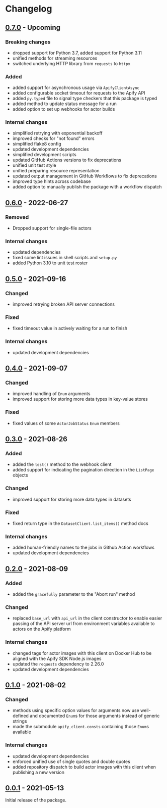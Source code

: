 Changelog
=========

[0.7.0](../../releases/tag/v0.7.0) - Upcoming
-----------------------------------------------

### Breaking changes

- dropped support for Python 3.7, added support for Python 3.11
- unified methods for streaming resources
- switched underlying HTTP library from `requests` to `httpx`

### Added

- added support for asynchronous usage via `ApifyClientAsync`
- added configurable socket timeout for requests to the Apify API
- added `py.typed` file to signal type checkers that this package is typed
- added method to update status message for a run
- added option to set up webhooks for actor builds

### Internal changes

- simplified retrying with exponential backoff
- improved checks for "not found" errors
- simplified flake8 config
- updated development dependencies
- simplified development scripts
- updated GitHub Actions versions to fix deprecations
- unified unit test style
- unified preparing resource representation
- updated output management in GitHub Workflows to fix deprecations
- improved type hints across codebase
- added option to manually publish the package with a workflow dispatch

[0.6.0](../../releases/tag/v0.6.0) - 2022-06-27
-----------------------------------------------

### Removed

- Dropped support for single-file actors

### Internal changes

- updated dependencies
- fixed some lint issues in shell scripts and `setup.py`
- added Python 3.10 to unit test roster

[0.5.0](../../releases/tag/v0.5.0) - 2021-09-16
-----------------------------------------------

### Changed

- improved retrying broken API server connections

### Fixed

- fixed timeout value in actively waiting for a run to finish

### Internal changes

- updated development dependencies

[0.4.0](../../releases/tag/v0.4.0) - 2021-09-07
-----------------------------------------------

### Changed

- improved handling of `Enum` arguments
- improved support for storing more data types in key-value stores

### Fixed

- fixed values of some `ActorJobStatus` `Enum` members

[0.3.0](../../releases/tag/v0.3.0) - 2021-08-26
-----------------------------------------------

### Added

- added the `test()` method to the webhook client
- added support for indicating the pagination direction in the `ListPage` objects

### Changed

- improved support for storing more data types in datasets

### Fixed

- fixed return type in the `DatasetClient.list_items()` method docs

### Internal changes

- added human-friendly names to the jobs in Github Action workflows
- updated development dependencies

[0.2.0](../../releases/tag/v0.2.0) - 2021-08-09
-----------------------------------------------

### Added

- added the `gracefully` parameter to the "Abort run" method

### Changed

- replaced `base_url` with `api_url` in the client constructor
  to enable easier passing of the API server url from environment variables available to actors on the Apify platform

### Internal changes

- changed tags for actor images with this client on Docker Hub to be aligned with the Apify SDK Node.js images
- updated the `requests` dependency to 2.26.0
- updated development dependencies

[0.1.0](../../releases/tag/v0.1.0) - 2021-08-02
-----------------------------------------------

### Changed

- methods using specific option values for arguments now use well-defined and documented `Enum`s for those arguments instead of generic strings
- made the submodule `apify_client.consts` containing those `Enum`s available

### Internal changes

- updated development dependencies
- enforced unified use of single quotes and double quotes
- added repository dispatch to build actor images with this client when publishing a new version

[0.0.1](../../releases/tag/v0.0.1) - 2021-05-13
-----------------------------------------------

Initial release of the package.

